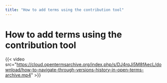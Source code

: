```yaml
---
title: "How to add terms using the contribution tool"
---
```


# How to add terms using the contribution tool

{{< video src="https://cloud.opentermsarchive.org/index.php/s/DJ4rqJi5M8fAecL/download/how-to-navigate-through-versions-history-in-open-terms-archive.mp4" >}}
